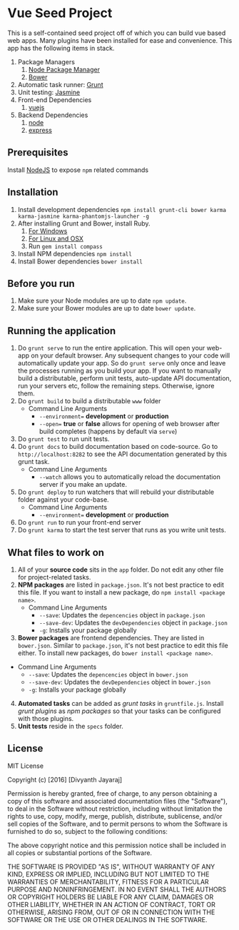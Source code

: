 # Vue Seed Project

This is a self-contained seed project off of which you can build vue based web apps. Many plugins have been installed for ease and convenience. This app has the following items in stack.

1. Package Managers
    1. [Node Package Manager](https://www.npmjs.com/)
    2. [Bower](http://bower.io/)
2. Automatic task runner: [Grunt](http://gruntjs.com/)
3. Unit testing: [Jasmine](http://jasmine.github.io/)
4. Front-end Dependencies
    1. [vuejs](https://vuejs.org/)    
5. Backend Dependencies
    1. [node](https://nodejs.org/)
    2. [express](expressjs.com/)


## Prerequisites

Install [NodeJS](https://nodejs.org/dist/v5.10.1/node-v5.10.1-x64.msi) to expose `npm` related commands


## Installation

1. Install development dependencies `npm install grunt-cli bower karma karma-jasmine karma-phantomjs-launcher -g`
2. After installing Grunt and Bower, install Ruby.
    1. [For Windows](http://rubyinstaller.org/)
    2. [For Linux and OSX](http://ruby.org)
    3. Run `gem install compass`
3. Install NPM dependencies `npm install`
4. Install Bower dependencies `bower install`


## Before you run

1. Make sure your Node modules are up to date `npm update`.
2. Make sure your Bower modules are up to date `bower update`.


## Running the application

1. Do `grunt serve` to run the entire application. This will open your web-app on your default browser. Any subsequent changes to your code will automatically update your app. So do `grunt serve` only once and leave the processes running as you build your app. If you want to manually build a distributable, perform unit tests, auto-update API documentation, run your servers etc, follow the remaining steps. Otherwise, ignore them.
2. Do `grunt build` to build a distributable `www` folder
    * Command Line Arguments
        * `--environment=` **development** or **production**
        * `--open=` **true** or **false** allows for opening of web browser after build completes (happens by default via `serve`)
3. Do `grunt test` to run unit tests.
4. Do `grunt docs` to build documentation based on code-source. Go to `http://localhost:8282` to see the API documentation generated by this grunt task.
   * Command Line Arguments
       * `--watch` allows you to automatically reload the documentation server if you make an update.
5. Do `grunt deploy` to run watchers that will rebuild your distributable folder against your code-base.
    * Command Line Arguments
        * `--environment=` **development** or **production**
6. Do `grunt run` to run your front-end server
7. Do `grunt karma` to start the test server that runs as you write unit tests.

## What files to work on

1. All of your **source code** sits in the `app` folder. Do not edit any other file for project-related tasks.
2. **NPM packages** are listed in `package.json`. It's not best practice to edit this file. If you want to install a new package, do `npm install <package name>`.
   * Command Line Arguments
      * `--save`: Updates the `depencencies` object in `package.json`
      * `--save-dev`: Updates the `devDependencies` object in `package.json`
      * `-g`: Installs your package globally
3. **Bower packages** are frontend dependencies. They are listed in `bower.json`. Similar to `package.json`, it's not best practice to edit this file either. To install new packages, do `bower install <package name>`.
  * Command Line Arguments
     * `--save`: Updates the `depencencies` object in `bower.json`
     * `--save-dev`: Updates the `devDependencies` object in `bower.json`
     * `-g`: Installs your package globally
4. **Automated tasks** can be added as *grunt tasks* in `gruntfile.js`. Install *grunt plugins* as *npm packages* so that your tasks can be configured with those plugins.
5. **Unit tests** reside in the `specs` folder.

## License
MIT License

Copyright (c) [2016] [Divyanth Jayaraj]

Permission is hereby granted, free of charge, to any person obtaining a copy
of this software and associated documentation files (the "Software"), to deal
in the Software without restriction, including without limitation the rights
to use, copy, modify, merge, publish, distribute, sublicense, and/or sell
copies of the Software, and to permit persons to whom the Software is
furnished to do so, subject to the following conditions:

The above copyright notice and this permission notice shall be included in all
copies or substantial portions of the Software.

THE SOFTWARE IS PROVIDED "AS IS", WITHOUT WARRANTY OF ANY KIND, EXPRESS OR
IMPLIED, INCLUDING BUT NOT LIMITED TO THE WARRANTIES OF MERCHANTABILITY,
FITNESS FOR A PARTICULAR PURPOSE AND NONINFRINGEMENT. IN NO EVENT SHALL THE
AUTHORS OR COPYRIGHT HOLDERS BE LIABLE FOR ANY CLAIM, DAMAGES OR OTHER
LIABILITY, WHETHER IN AN ACTION OF CONTRACT, TORT OR OTHERWISE, ARISING FROM,
OUT OF OR IN CONNECTION WITH THE SOFTWARE OR THE USE OR OTHER DEALINGS IN THE
SOFTWARE.
